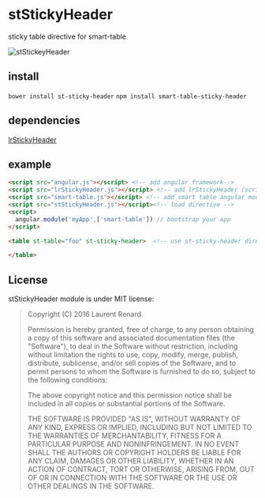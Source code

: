 # stStickyHeader
sticky table directive for smart-table

![stStickeyHeader](http://i.imgur.com/ocN250H.gif)

## install 

``bower install st-sticky-header``
``npm install smart-table-sticky-header``

## dependencies

[lrStickyHeader](https://github.com/lorenzofox3/lrStickyHeader)

## example

```html
<script src="angular.js"></script> <!-- add angular framework-->
<script src="lrStickyHeader.js"></script> <!-- add lrStickyHeader (script framework agnostic) --> 
<script src="smart-table.js"></script> <!-- add smart table angular module --> 
<script src="stStickyHeader.js"></script><!-- load directive --> 
<script>
  angular.module('myApp',['smart-table']) // bootstrap your app 
</script>

<table st-table="foo" st-sticky-header>  <!-- use st-sticky-header directive on the smart-table element -->

</table>
```

## License

stStickyHeader module is under MIT license:

> Copyright (C) 2016 Laurent Renard.
>
> Permission is hereby granted, free of charge, to any person
> obtaining a copy of this software and associated documentation files
> (the "Software"), to deal in the Software without restriction,
> including without limitation the rights to use, copy, modify, merge,
> publish, distribute, sublicense, and/or sell copies of the Software,
> and to permit persons to whom the Software is furnished to do so,
> subject to the following conditions:
>
> The above copyright notice and this permission notice shall be
> included in all copies or substantial portions of the Software.
>
> THE SOFTWARE IS PROVIDED "AS IS", WITHOUT WARRANTY OF ANY KIND,
> EXPRESS OR IMPLIED, INCLUDING BUT NOT LIMITED TO THE WARRANTIES OF
> MERCHANTABILITY, FITNESS FOR A PARTICULAR PURPOSE AND
> NONINFRINGEMENT. IN NO EVENT SHALL THE AUTHORS OR COPYRIGHT HOLDERS
> BE LIABLE FOR ANY CLAIM, DAMAGES OR OTHER LIABILITY, WHETHER IN AN
> ACTION OF CONTRACT, TORT OR OTHERWISE, ARISING FROM, OUT OF OR IN
> CONNECTION WITH THE SOFTWARE OR THE USE OR OTHER DEALINGS IN THE
> SOFTWARE.
